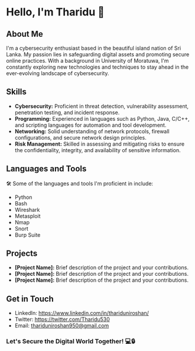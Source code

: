 # Hello, I'm Tharidu 👋

## About Me
I'm a cybersecurity enthusiast based in the beautiful island nation of Sri Lanka. My passion lies in safeguarding digital assets and promoting secure online practices. With a background in University of Moratuwa, I'm constantly exploring new technologies and techniques to stay ahead in the ever-evolving landscape of cybersecurity.


## Skills

- **Cybersecurity:** Proficient in threat detection, vulnerability assessment, penetration testing, and incident response.
- **Programming:** Experienced in languages such as Python, Java, C/C++, and scripting languages for automation and tool development.
- **Networking:** Solid understanding of network protocols, firewall configurations, and secure network design principles.
- **Risk Management:** Skilled in assessing and mitigating risks to ensure the confidentiality, integrity, and availability of sensitive information.




## Languages and Tools
🛠️ Some of the languages and tools I'm proficient in include:
- Python
- Bash
- Wireshark
- Metasploit
- Nmap
- Snort
- Burp Suite

## Projects

- **[Project Name]:** Brief description of the project and your contributions.
- **[Project Name]:** Brief description of the project and your contributions.
- **[Project Name]:** Brief description of the project and your contributions.

## Get in Touch

- LinkedIn: https://www.linkedin.com/in/thariduniroshan/
- Twitter: https://twitter.com/Tharidu530
- Email: thariduniroshan950@gmail.com

### Let's Secure the Digital World Together! 💻🔒
